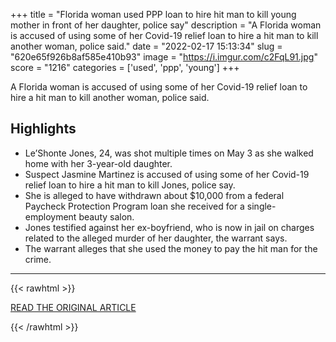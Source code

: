 +++
title = "Florida woman used PPP loan to hire hit man to kill young mother in front of her daughter, police say"
description = "A Florida woman is accused of using some of her Covid-19 relief loan to hire a hit man to kill another woman, police said."
date = "2022-02-17 15:13:34"
slug = "620e65f926b8af585e410b93"
image = "https://i.imgur.com/c2FqL91.jpg"
score = "1216"
categories = ['used', 'ppp', 'young']
+++

A Florida woman is accused of using some of her Covid-19 relief loan to hire a hit man to kill another woman, police said.

## Highlights

- Le’Shonte Jones, 24, was shot multiple times on May 3 as she walked home with her 3-year-old daughter.
- Suspect Jasmine Martinez is accused of using some of her Covid-19 relief loan to hire a hit man to kill Jones, police say.
- She is alleged to have withdrawn about $10,000 from a federal Paycheck Protection Program loan she received for a single-employment beauty salon.
- Jones testified against her ex-boyfriend, who is now in jail on charges related to the alleged murder of her daughter, the warrant says.
- The warrant alleges that she used the money to pay the hit man for the crime.

---

{{< rawhtml >}}
  <p class="article-category">
    <a target="_blank" href="https://www.nbcnews.com/news/us-news/florida-woman-used-ppp-loan-hire-hit-man-kill-young-mother-front-daugh-rcna16507">READ THE ORIGINAL ARTICLE</a>
  </p>
{{< /rawhtml >}}
